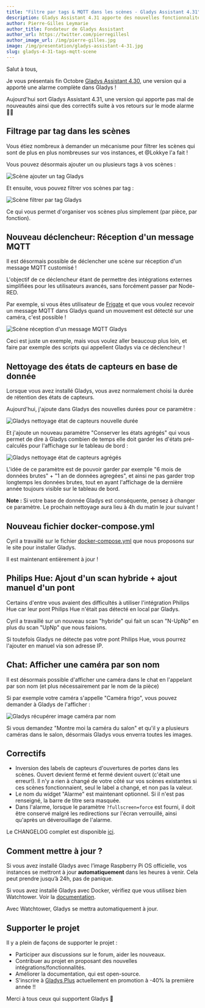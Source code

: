 ```yaml
---
title: "Filtre par tags & MQTT dans les scènes - Gladys Assistant 4.31"
description: Gladys Assistant 4.31 apporte des nouvelles fonctionnalités dans les scènes, ainsi que des correctifs lié à la nouvelle fonctionnalité d'alarme.
author: Pierre-Gilles Leymarie
author_title: Fondateur de Gladys Assistant
author_url: https://twitter.com/pierregillesl
author_image_url: /img/pierre-gilles.jpg
image: /img/presentation/gladys-assistant-4-31.jpg
slug: gladys-4-31-tags-mqtt-scene
---
```


Salut à tous,

Je vous présentais fin Octobre [Gladys Assistant 4.30](/fr/blog/gladys-4-30-alarm-mode/), une version qui a apporté une alarme complète dans Gladys !

Aujourd'hui sort Gladys Assistant 4.31, une version qui apporte pas mal de nouveautés ainsi que des correctifs suite à vos retours sur le mode alarme 🎉🎉

## Filtrage par tag dans les scènes

Vous étiez nombreux à demander un mécanisme pour filtrer les scènes qui sont de plus en plus nombreuses sur vos instances, et @Lokkye l'a fait !

<!--truncate-->

Vous pouvez désormais ajouter un ou plusieurs tags à vos scènes :

![Scène ajouter un tag Gladys](../../../static/img/articles/fr/gladys-4-31/scene-set-tag.jpg)

Et ensuite, vous pouvez filtrer vos scènes par tag :

![Scène filtrer par tag Gladys](../../../static/img/articles/fr/gladys-4-31/scene-tags-list.jpg)

Ce qui vous permet d'organiser vos scènes plus simplement (par pièce, par fonction).

## Nouveau déclencheur: Réception d'un message MQTT

Il est désormais possible de déclencher une scène sur réception d'un message MQTT customisé !

L'objectif de ce déclencheur étant de permettre des intégrations externes simplifiées pour les utilisateurs avancés, sans forcément passer par Node-RED.

Par exemple, si vous êtes utilisateur de [Frigate](https://docs.frigate.video/integrations/mqtt/) et que vous voulez recevoir un message MQTT dans Gladys quand un mouvement est détecté sur une caméra, c'est possible !

![Scène réception d'un message MQTT Gladys](../../../static/img/articles/fr/gladys-4-31/scene-mqtt-trigger.jpg)

Ceci est juste un exemple, mais vous voulez aller beaucoup plus loin, et faire par exemple des scripts qui appellent Gladys via ce déclencheur !

## Nettoyage des états de capteurs en base de donnée

Lorsque vous avez installé Gladys, vous avez normalement choisi la durée de rétention des états de capteurs.

Aujourd'hui, j'ajoute dans Gladys des nouvelles durées pour ce paramètre :

![Gladys nettoyage état de capteurs nouvelle durée](../../../static/img/articles/fr/gladys-4-31/state-history.jpg)

Et j'ajoute un nouveau paramètre "Conserver les états agrégés" qui vous permet de dire à Gladys combien de temps elle doit garder les d'états pré-calculés pour l'affichage sur le tableau de bord :

![Gladys nettoyage état de capteurs agrégés](../../../static/img/articles/fr/gladys-4-31/state-history-agregate.jpg)

L'idée de ce paramètre est de pouvoir garder par exemple "6 mois de données brutes" + "1 an de données agregées", et ainsi ne pas garder trop longtemps les données brutes, tout en ayant l'affichage de la dernière année toujours visible sur le tableau de bord.

**Note :** Si votre base de donnée Gladys est conséquente, pensez à changer ce paramètre. Le prochain nettoyage aura lieu à 4h du matin le jour suivant !

## Nouveau fichier docker-compose.yml

Cyril a travaillé sur le fichier [docker-compose.yml](https://github.com/GladysAssistant/Gladys/blob/master/docker/docker-compose.yml) que nous proposons sur le site pour installer Gladys.

Il est maintenant entièrement à jour !

## Philips Hue: Ajout d'un scan hybride + ajout manuel d'un pont

Certains d'entre vous avaient des difficultés à utiliser l'intégration Philips Hue car leur pont Philips Hue n'était pas détecté en local par Gladys.

Cyril a travaillé sur un nouveau scan "hybride" qui fait un scan "N-UpNp" en plus du scan "UpNp" que nous faisions.

Si toutefois Gladys ne détecte pas votre pont Philips Hue, vous pourrez l'ajouter en manuel via son adresse IP.

## Chat: Afficher une caméra par son nom

Il est désormais possible d'afficher une caméra dans le chat en l'appelant par son nom (et plus nécessairement par le nom de la pièce)

Si par exemple votre caméra s'appelle "Caméra frigo", vous pouvez demander à Gladys de l'afficher :

![Gladys récupérer image caméra par nom](../../../static/img/articles/fr/gladys-4-31/camera-by-name.jpg)

Si vous demandez "Montre moi la caméra du salon" et qu'il y a plusieurs caméras dans le salon, désormais Gladys vous enverra toutes les images.

## Correctifs

- Inversion des labels de capteurs d'ouvertures de portes dans les scènes. Ouvert devient fermé et fermé devient ouvert (c'était une erreur!). Il n'y a rien à changé de votre côté sur vos scènes existantes si ces scènes fonctionnaient, seul le label a changé, et non pas la valeur.
- Le nom du widget "Alarme" est maintenant optionnel. Si il n'est pas renseigné, la barre de titre sera masquée.
- Dans l'alarme, lorsque le paramètre `?fullscreen=force` est fourni, il doit être conservé malgré les redirections sur l'écran verrouillé, ainsi qu'après un déverouillage de l'alarme.

Le CHANGELOG complet est disponible [ici](https://github.com/GladysAssistant/Gladys/releases/tag/v4.31.0).

## Comment mettre à jour ?

Si vous avez installé Gladys avec l’image Raspberry Pi OS officielle, vos instances se mettront à jour **automatiquement** dans les heures à venir. Cela peut prendre jusqu’à 24h, pas de panique.

Si vous avez installé Gladys avec Docker, vérifiez que vous utilisez bien Watchtower. Voir la [documentation](/fr/docs/installation/docker#mise-à-jour-automatique-avec-watchtower).

Avec Watchtower, Gladys se mettra automatiquement à jour.

## Supporter le projet

Il y a plein de façons de supporter le projet :

- Participer aux discussions sur le forum, aider les nouveaux.
- Contribuer au projet en proposant des nouvelles intégrations/fonctionnalités.
- Améliorer la documentation, qui est open-source.
- S'inscrire à [Gladys Plus](/fr/plus) actuellement en promotion à -40% la première année !!

Merci à tous ceux qui supportent Gladys 🙏
